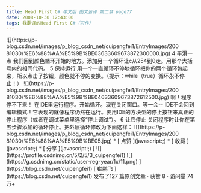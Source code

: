 ```yaml
---
title: Head First C# 中文版 图文皆译 第二章 page77
date: 2008-10-30 12:43:00
tags: 我翻译的Head First C#（习作）
---
```

<?xml:namespace prefix = o ns = "urn:schemas-microsoft-com:office:office" />

![](https://p-blog.csdn.net/images/p_blog_csdn_net/cuipengfei1/EntryImages/200
81030/%E6%88%AA%E5%9B%BE03633609673872300000.jpg)

4  平滑一点

我们回到颜色循环开始的地方。添加另一个循环让c从254到0走。用那个大括号内的相同代码。

5  保持运行

用一个一直循环不停地循环把你的两个循环包起来，所以点击了按钮，颜色就不停的变换。（提示：while（true）循环永不停止！）

![](https://p-blog.csdn.net/images/p_blog_csdn_net/cuipengfei1/EntryImages/200
81030/%E6%88%AA%E5%9B%BE04633609673872612500.jpg)

啊！程序停不下来！

在IDE里运行程序。开始循环。现在关闭窗口。等一会--
IDE不会回到编辑模式！它表现的就像程序仍然在运行。要用IDE的方块型的停止按钮来真正的停止程序（或者在调试菜单里选择“停止调试”）。

6  让它停止

关闭程序时让你在第五步骤添加的循环停止。把外层循环修改为下面这样：

![](https://p-blog.csdn.net/images/p_blog_csdn_net/cuipengfei1/EntryImages/200
81030/%E6%88%AA%E5%9B%BE05.jpg)

  * [ 点赞  ](javascript:;)
  * [ 收藏  ](javascript:;)
  * [ 分享 ](javascript:;)

[ ![](https://profile.csdnimg.cn/5/2/5/3_cuipengfei1)
![](https://g.csdnimg.cn/static/user-reg-year/1x/11.png)
](https://blog.csdn.net/cuipengfei1)

[ 崔鹏飞 ](https://blog.csdn.net/cuipengfei1)

发布了127 篇原创文章  ·  获赞 8  ·  访问量 74万+


